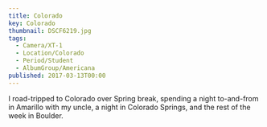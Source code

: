 ```yaml
---
title: Colorado
key: Colorado
thumbnail: DSCF6219.jpg
tags:
  - Camera/XT-1
  - Location/Colorado
  - Period/Student
  - AlbumGroup/Americana
published: 2017-03-13T00:00
---
```

I road-tripped to Colorado over Spring break, spending a night to-and-from in Amarillo with my uncle, a night in Colorado Springs, and the rest of the week in Boulder.
